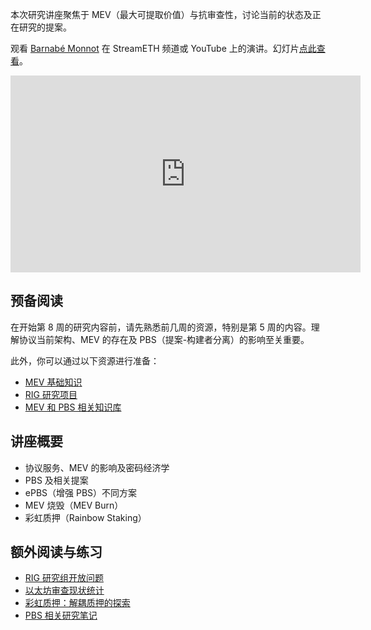 本次研究讲座聚焦于 MEV（最大可提取价值）与抗审查性，讨论当前的状态及正在研究的提案。

观看 [Barnabé Monnot](https://twitter.com/barnabemonnot) 在 StreamETH 频道或 YouTube 上的演讲。幻灯片[点此查看](https://github.com/eth-protocol-fellows/protocol-studies/blob/main/docs/eps/presentations/week8-research.pdf)。

<iframe width="560" height="315" src="https://www.youtube.com/embed/hhYTtQ-GU1s?si=569qf27XN7l4ZL1Q" title="YouTube video player" frameborder="0" allow="accelerometer; autoplay; clipboard-write; encrypted-media; gyroscope; picture-in-picture; web-share" referrerpolicy="strict-origin-when-cross-origin" allowfullscreen></iframe>

## 预备阅读

在开始第 8 周的研究内容前，请先熟悉前几周的资源，特别是第 5 周的内容。理解协议当前架构、MEV 的存在及 PBS（提案-构建者分离）的影响至关重要。

此外，你可以通过以下资源进行准备：

- [MEV 基础知识](https://ethereum.org/en/developers/docs/mev/)
- [RIG 研究项目](https://rig.ethereum.org/)
- [MEV 和 PBS 相关知识库](https://github.com/eth-protocol-fellows/protocol-studies/tree/pbs/docs/wiki/research/PBS)

## 讲座概要

- 协议服务、MEV 的影响及密码经济学
- PBS 及相关提案
- ePBS（增强 PBS）不同方案
- MEV 烧毁（MEV Burn）
- 彩虹质押（Rainbow Staking）

## 额外阅读与练习

- [RIG 研究组开放问题](https://efdn.notion.site/RIG-Open-Problems-ROPs-c11382c213f949a4b89927ef4e962adf)
- [以太坊审查现状统计](https://dotpics.info/)
- [彩虹质押：解耦质押的探索](https://ethresear.ch/t/unbundling-staking-towards-rainbow-staking/)
- [PBS 相关研究笔记](https://barnabe.substack.com/p/pbs)
